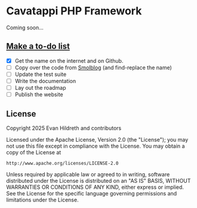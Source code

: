 # Cavatappi PHP Framework

Coming soon...

## [Make a to-do list](https://www.youtube.com/watch?v=AGxM9EShmeI)

- [x] Get the name on the internet and on Github.
- [ ] Copy over the code from [Smolblog](https://github.com/smolblog/smolblog) (and find-replace the name)
- [ ] Update the test suite
- [ ] Write the documentation
- [ ] Lay out the roadmap
- [ ] Publish the website

## License

Copyright 2025 Evan Hildreth and contributors

Licensed under the Apache License, Version 2.0 (the "License");
you may not use this file except in compliance with the License.
You may obtain a copy of the License at

	http://www.apache.org/licenses/LICENSE-2.0

Unless required by applicable law or agreed to in writing, software
distributed under the License is distributed on an "AS IS" BASIS,
WITHOUT WARRANTIES OR CONDITIONS OF ANY KIND, either express or implied.
See the License for the specific language governing permissions and
limitations under the License.
